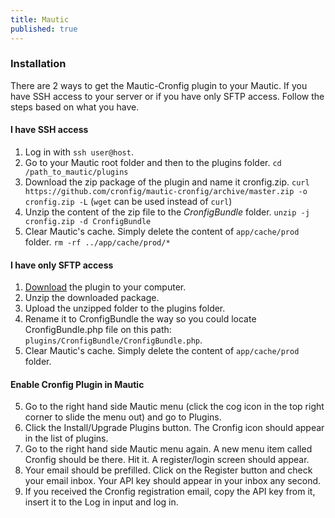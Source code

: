 ```yaml
---
title: Mautic
published: true
---
```


### Installation

There are 2 ways to get the Mautic-Cronfig plugin to your Mautic. If you have SSH access to your server or if you have only SFTP access. Follow the steps based on what you have.

#### I have SSH access

1. Log in with `ssh user@host`.
2. Go to your Mautic root folder and then to the plugins folder. `cd /path_to_mautic/plugins`
3. Download the zip package of the plugin and name it cronfig.zip. `curl https://github.com/cronfig/mautic-cronfig/archive/master.zip -o cronfig.zip -L` (`wget` can be used instead of `curl`)
4. Unzip the content of the zip file to the _CronfigBundle_ folder. `unzip -j cronfig.zip -d CronfigBundle`
5. Clear Mautic's cache. Simply delete the content of `app/cache/prod` folder. `rm -rf ../app/cache/prod/*`

#### I have only SFTP access

1. [Download](https://cronfig.mautic.net/asset/1:mautic-cronfig-plugin) the plugin to your computer.
2. Unzip the downloaded package.
3. Upload the unzipped folder to the plugins folder.
4. Rename it to CronfigBundle the way so you could locate CronfigBundle.php file on this path: `plugins/CronfigBundle/CronfigBundle.php`.
5. Clear Mautic's cache. Simply delete the content of `app/cache/prod` folder.

#### Enable Cronfig Plugin in Mautic

5. Go to the right hand side Mautic menu (click the cog icon in the top right corner to slide the menu out) and go to Plugins.
6. Click the Install/Upgrade Plugins button. The Cronfig icon should appear in the list of plugins.
7. Go to the right hand side Mautic menu again. A new menu item called Cronfig should be there. Hit it. A register/login screen should appear.
8. Your email should be prefilled. Click on the Register button and check your email inbox. Your API key should appear in your inbox any second.
9. If you received the Cronfig registration email, copy the API key from it, insert it to the Log in input and log in.